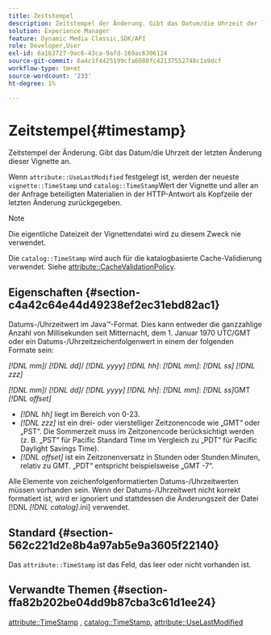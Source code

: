 ```yaml
---
title: Zeitstempel
description: Zeitstempel der Änderung. Gibt das Datum/die Uhrzeit der letzten Änderung dieser Vignette an.
solution: Experience Manager
feature: Dynamic Media Classic,SDK/API
role: Developer,User
exl-id: 6a163727-9ac6-43ca-9afd-169ac6306124
source-git-commit: 6a4c1f4425199cfa6088fc42137552748c1a9dcf
workflow-type: tm+mt
source-wordcount: '233'
ht-degree: 1%

---
```


# Zeitstempel{#timestamp}

Zeitstempel der Änderung. Gibt das Datum/die Uhrzeit der letzten Änderung dieser Vignette an.

Wenn `attribute::UseLastModified` festgelegt ist, werden der neueste `vignette::TimeStamp` und `catalog::TimeStamp`Wert der Vignette und aller an der Anfrage beteiligten Materialien in der HTTP-Antwort als Kopfzeile der letzten Änderung zurückgegeben.

>[!NOTE]
>
>Die eigentliche Dateizeit der Vignettendatei wird zu diesem Zweck nie verwendet.

Die `catalog::TimeStamp` wird auch für die katalogbasierte Cache-Validierung verwendet. Siehe [attribute::CacheValidationPolicy](/help/aem-is-ir-api/ir-api/material-cat/image-rendering-api-ref/c-ir-material-catalog/c-ir-attributes-reference/r-ir-cachevalidationpolicy.md).

## Eigenschaften {#section-c4a42c64e44d49238ef2ec31ebd82ac1}

Datums-/Uhrzeitwert im Java™-Format. Dies kann entweder die ganzzahlige Anzahl von Millisekunden seit Mitternacht, dem 1. Januar 1970 UTC/GMT oder ein Datums-/Uhrzeitzeichenfolgenwert in einem der folgenden Formate sein:

*[!DNL mm]*/ *[!DNL dd]*/ *[!DNL yyyy]* *[!DNL hh]*: *[!DNL mm]*: *[!DNL ss]* *[!DNL zzz]*

*[!DNL mm]*/ *[!DNL dd]*/ *[!DNL yyyy]* *[!DNL hh]*: *[!DNL mm]*: *[!DNL ss]*&#x200B;GMT *[!DNL offset]*

* *[!DNL hh]* liegt im Bereich von 0-23.
* *[!DNL zzz]* ist ein drei- oder vierstelliger Zeitzonencode wie „GMT“ oder „PST“. Die Sommerzeit muss im Zeitzonencode berücksichtigt werden (z. B. „PST“ für Pacific Standard Time im Vergleich zu „PDT“ für Pacific Daylight Savings Time).
* *[!DNL offset]* ist ein Zeitzonenversatz in Stunden oder Stunden:Minuten, relativ zu GMT. „PDT“ entspricht beispielsweise „GMT -7“.

Alle Elemente von zeichenfolgenformatierten Datums-/Uhrzeitwerten müssen vorhanden sein. Wenn der Datums-/Uhrzeitwert nicht korrekt formatiert ist, wird er ignoriert und stattdessen die Änderungszeit der Datei [!DNL *[!DNL catalog]*.ini] verwendet.

## Standard {#section-562c221d2e8b4a97ab5e9a3605f22140}

Das `attribute::TimeStamp` ist das Feld, das leer oder nicht vorhanden ist.

## Verwandte Themen {#section-ffa82b202be04dd9b87cba3c61d1ee24}

[attribute::TimeStamp](../../../../../ir-api/material-cat/image-rendering-api-ref/c-ir-material-catalog/c-ir-attributes-reference/r-ir-timestamp.md#reference-8373ad4ee03d4e4b9a8fc96cf42b3181) , [catalog::TimeStamp](../../../../../ir-api/material-cat/image-rendering-api-ref/c-ir-material-catalog/c-ir-material-data-reference/r-ir-timestamp-dataref.md#reference-6daf7973dc4f4b4e9e8165756db7c319), [attribute::UseLastModified](../../../../../ir-api/material-cat/image-rendering-api-ref/c-ir-material-catalog/c-ir-attributes-reference/r-ir-uselastmodified.md#reference-d2ab628c9e004fedbd38324866dbca1d)
